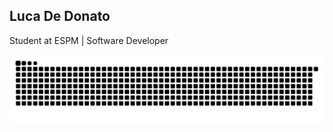## Luca De Donato
Student at ESPM | Software Developer


![snake gif](https://github.com/lucaddonato/lucaddonato/blob/output/github-contribution-grid-snake.svg)
